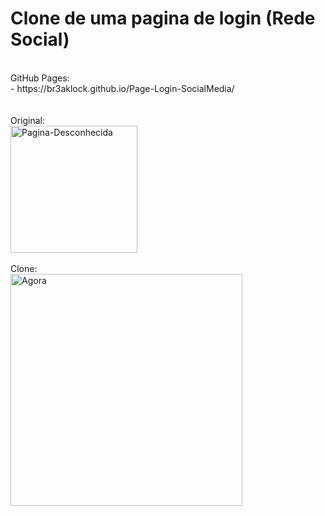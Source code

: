 # Clone de uma pagina de login (Rede Social)

<br>
GitHub Pages: 
<br>
    - https://br3aklock.github.io/Page-Login-SocialMedia/
<br>
<br>
<br>
Original:
<br>
<img width="203" alt="Pagina-Desconhecida" src="https://user-images.githubusercontent.com/73664986/156896798-e83a7926-8448-4cd7-a6fb-7a91a9ef97d6.png">
<br>
<br>
Clone:
<br>
<img width="371" alt="Agora" src="https://user-images.githubusercontent.com/73664986/156896979-142c5ba5-01ae-40d8-86d5-1f4b3ae8f852.png">